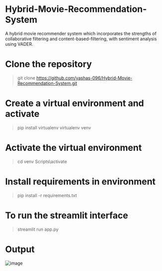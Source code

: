 # Hybrid-Movie-Recommendation-System
A hybrid movie recommender system which incorporates the strengths of collaborative filtering and content-based-filtering, with sentiment analysis using VADER.
# Clone the repository
> git clone https://github.com/yashas-096/Hybrid-Movie-Recommendation-System.git
# Create a virtual environment and activate
>pip install virtualenv
>virtualenv venv
# Activate the virtual environment
>cd venv
>Scripts\activate
# Install requirements in environment
>pip install -r requirements.txt
# To run the streamlit interface
>streamlit run app.py

# Output

![image](https://github.com/yashas-096/Hybrid-Movie-Recommendation-System/assets/124072723/1a85172e-43e2-42ad-8ace-88c6a72273d6)
